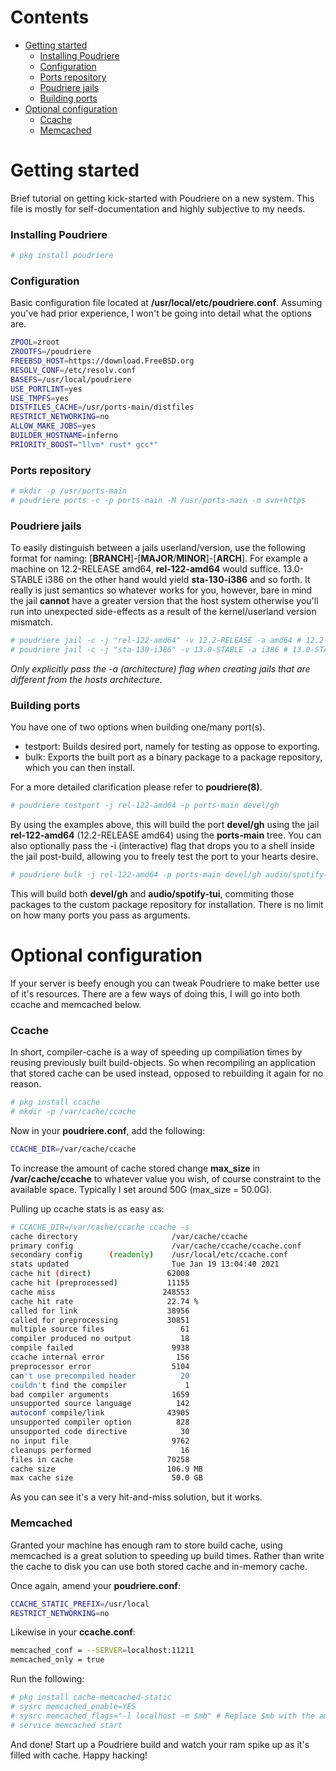 # Contents
- [Getting started](#getting-started)
  - [Installing Poudriere](#installing-poudriere)
  - [Configuration](#configuration)
  - [Ports repository](#ports-repository)
  - [Poudriere jails](#poudriere-jails)
  - [Building ports](#building-ports)
- [Optional configuration](#optional-configuration)
  - [Ccache](#ccache)
  - [Memcached](#memcached)

# Getting started

Brief tutorial on getting kick-started with Poudriere on a new system. This file is mostly for
self-documentation and highly subjective to my needs. 

### Installing Poudriere

```sh
# pkg install poudriere
```

### Configuration
Basic configuration file located at **/usr/local/etc/poudriere.conf**. Assuming you've had prior experience, I won't be going into detail what the options are.

```sh
ZPOOL=zroot
ZROOTFS=/poudriere
FREEBSD_HOST=https://download.FreeBSD.org
RESOLV_CONF=/etc/resolv.conf
BASEFS=/usr/local/poudriere
USE_PORTLINT=yes
USE_TMPFS=yes
DISTFILES_CACHE=/usr/ports-main/distfiles
RESTRICT_NETWORKING=no
ALLOW_MAKE_JOBS=yes
BUILDER_HOSTNAME=inferno
PRIORITY_BOOST="llvm* rust* gcc*"
```

### Ports repository

```sh
# mkdir -p /usr/ports-main
# poudriere ports -c -p ports-main -M /usr/ports-main -m svn+https
```

### Poudriere jails

To easily distinguish between a jails userland/version, use the following format for naming:
[**BRANCH**]-[**MAJOR**/**MINOR**]-[**ARCH**]. For example a machine on 12.2-RELEASE amd64,
**rel-122-amd64** would suffice. 13.0-STABLE i386 on the other hand would yield **sta-130-i386**
and so forth. It really is just semantics so whatever works for you, however, bare in mind the
jail **cannot** have a greater version that the host system otherwise you'll run into unexpected
side-effects as a result of the kernel/userland version mismatch.

```sh
# poudriere jail -c -j "rel-122-amd64" -v 12.2-RELEASE -a amd64 # 12.2-RELEASE amd64
# poudriere jail -c -j "sta-130-i386" -v 13.0-STABLE -a i386 # 13.0-STABLE i386
```

*Only explicitly pass the -a (architecture) flag when creating jails that are different from the hosts architecture.*

### Building ports

You have one of two options when building one/many port(s).

* testport: Builds desired port, namely for testing as oppose to exporting.
* bulk: Exports the built port as a binary package to a package repository, which you can then install.

For a more detailed clarification please refer to **poudriere(8)**.

```sh
# poudriere testport -j rel-122-amd64 -p ports-main devel/gh
```

By using the examples above, this will build the port **devel/gh** using the jail **rel-122-amd64** (12.2-RELEASE amd64) using the **ports-main** tree. You can also optionally pass the -i (interactive) flag that drops you to a shell inside the jail post-build, allowing you to freely test the port to your hearts desire.

```sh
# poudriere bulk -j rel-122-amd64 -p ports-main devel/gh audio/spotify-tui
```

This will build both **devel/gh** and **audio/spotify-tui**, commiting those packages to the custom package repository for installation. There is no limit on how many ports you pass as arguments.

# Optional configuration

If your server is beefy enough you can tweak Poudriere to make better use of it's resources. There are a few ways of doing this, I will go into both ccache and memcached below.

### Ccache

In short, compiler-cache is a way of speeding up compiliation times by reusing previously built build-objects. So when recompiling an application that stored cache can be used instead, opposed to rebuilding it again for no reason.

```sh
# pkg install ccache
# mkdir -p /var/cache/ccache
```

Now in your **poudriere.conf**, add the following:

```sh
CCACHE_DIR=/var/cache/ccache
```

To increase the amount of cache stored change **max_size** in **/var/cache/ccache** to whatever value you wish, of course constraint to the available space. Typically I set around 50G (max_size = 50.0G).

Pulling up ccache stats is as easy as:

```sh
# CCACHE_DIR=/var/cache/ccache ccache -s
cache directory                     /var/cache/ccache
primary config                      /var/cache/ccache/ccache.conf
secondary config      (readonly)    /usr/local/etc/ccache.conf
stats updated                       Tue Jan 19 13:04:40 2021
cache hit (direct)                 62008
cache hit (preprocessed)           11155
cache miss                        248553
cache hit rate                     22.74 %
called for link                    38956
called for preprocessing           30851
multiple source files                 61
compiler produced no output           18
compile failed                      9938
ccache internal error                156
preprocessor error                  5104
can't use precompiled header          20
couldn't find the compiler             1
bad compiler arguments              1659
unsupported source language          142
autoconf compile/link              43905
unsupported compiler option          828
unsupported code directive            30
no input file                       9762
cleanups performed                    16
files in cache                     70258
cache size                         106.9 MB
max cache size                      50.0 GB
```

As you can see it's a very hit-and-miss solution, but it works.

### Memcached

Granted your machine has enough ram to store build cache, using memcached is a great solution to speeding up build times. Rather than write the cache to disk you can use both stored cache and in-memory cache.

Once again, amend your **poudriere.conf**:

```sh
CCACHE_STATIC_PREFIX=/usr/local
RESTRICT_NETWORKING=no
```

Likewise in your **ccache.conf**:

```sh
memcached_conf = --SERVER=localhost:11211
memcached_only = true
```

Run the following:

```sh
# pkg install cache-memcached-static
# sysrc memcached_enable=YES
# sysrc memcached_flags="-l localhost -m $mb" # Replace $mb with the amount of megabytes you want to allocate
# service memcached start
```

And done! Start up a Poudriere build and watch your ram spike up as it's filled with cache. Happy hacking!
